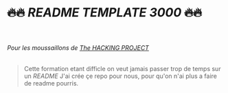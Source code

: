 # ~~:fire::fire:~~ ___README TEMPLATE 3000___ ~~:fire::fire:~~
</br>

###### Pour les moussaillons de [The HACKING PROJECT](https://www.thehackingproject.org)
>Cette formation etant difficle on veut jamais passer trop de temps sur un *README*
>J'ai crée çe repo pour nous, pour qu'on n'ai plus a faire de readme pourris.

</br>
